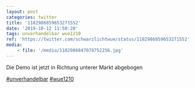 ```yaml
---
layout: post
categories: twitter
title: '1182986859653271552'
date: '2019-10-12 11:50:20'
tags: unverhandelbar wue1210
ref: 'https://twitter.com/schwarzlichtwue/status/1182986859653271552'
media:
    - file: '/media/1182986847078752256.jpg'
---
```

Die Demo ist jetzt in Richtung unterer Markt abgebogen

[#unverhandelbar](/t/unverhandelbar) [#wue1210](/t/wue1210) 